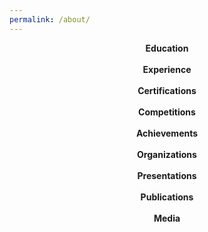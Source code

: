 ```yaml
---
permalink: /about/
---
```


<!--
I'm an undergraduate Honors student at the University of South Alabama majoring in Computer Science and minoring in Mathematics.
{: style="text-align: justify;"}

I very actively participate on my university's campus through our student organizations. I am currently the Tutoring Chair of our chapter of the [Association for Computing Machinery (ACM)](/about/organizations/#association-for-computing-machinery), which allows me to coordinate tutors in the School of Computing to work with students one-on-one. Additionally, I am one of two elected [Student Government Association (SGA)](/about/organizations/#student-government-association) Senators representing the USA School of Computing. My duties as part of the student Legislature include participation in our Rules and Legal Affairs Committees. I am also the Secretary of our [DayZero Cyber Competition Team](/about/organizations/#dayzero-cyber-competition-team), a student organization which promotes professional development in cybersecurity through hands-on learning and experience.
{: style="text-align: justify;"}

In addition to my extra-curricular activities and participation in student organizations, I also regularly participate in local and national collegiate-level cybersecurity, programming, and Mathematical competitions. I am a national finalist in the Cyber FastTrack Program, a cybersecurity competition for which I [earned a full scholarship](/about/media/#media2) for the SANS Technology Institute Undergraduate Certificate Program in Applied Cybersecurity. I've also [twice achieved a positive score](/about/competitions/#william-lowell-putnam-mathematical-competition) in the William Lowell Putnam Mathematical competition, a contest for which the median score is often zero.
{: style="text-align: justify;"}

I also work as a research assistant for my university as part of our Computing Undergraduate Research Experience (CURE) program. As part of this program, I conduct research in the areas of circuit obfuscation and program protection. I have published my work to the [ACM Symposium on Applied Computing (SAC)](/about/publications/#pub1), presented my research at the [NSF Secure and Trustworthy Cyberspace (SaTC) Principal Investigators' Meeting](/about/presentations/#secure-and-trustworthy-cyberspace-satc-meeting) in Virginia, and been invited to attend the Workshop for Women in Cybersecurity Research (Colocated with CODASPY).
{: style="text-align: justify;"}
-->

<figure class="third">
    <a class="container" href="/about/education/">
        <i class="fas fa-graduation-cap"></i>
        <div><strong>Education</strong></div>
        <br>
    </a>
    <a class="container" href="/about/experience/">
        <i class="fas fa-briefcase"></i>
        <div><strong>Experience</strong></div>
        <br>
    </a>
    <a class="container" href="/about/certifications/">
        <i class="fas fa-certificate"></i>
        <div><strong>Certifications</strong></div>
        <br>
    </a>
    <a class="container" href="/about/competitions/">
        <i class="fas fa-trophy"></i>
        <div><strong>Competitions</strong></div>
        <br>
    </a>
    <a class="container" href="/about/achievements/">
        <i class="fas fa-award"></i>
        <div><strong>Achievements</strong></div>
        <br>
    </a>
    <a class="container" href="/about/organizations/">
        <i class="fas fa-users"></i>
        <div><strong>Organizations</strong></div>
        <br>
    </a>
    <a class="container" href="/about/presentations/">
        <i class="fas fa-chalkboard-teacher"></i>
        <div><strong>Presentations</strong></div>
        <br>
    </a>
    <a class="container" href="/about/publications/">
        <i class="fas fa-newspaper"></i>
        <div><strong>Publications</strong></div>
        <br>
    </a>
    <a class="container" href="/about/media/">
        <i class="fas fa-image"></i>
        <div><strong>Media</strong></div>
        <br>
    </a>
</figure>

<style>
.container {
  position: relative;
  text-align: center;
}
a {
    text-decoration: none;
}
figure > a > i {
    font-size: 85px
}
</style>
